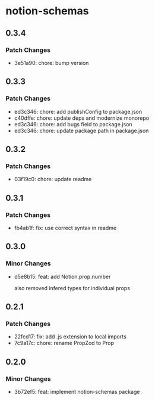 # notion-schemas

## 0.3.4

### Patch Changes

- 3e51a90: chore: bump version

## 0.3.3

### Patch Changes

- ed3c346: chore: add publishConfig to package.json
- c40dffe: chore: update deps and modernize monorepo
- ed3c346: chore: add bugs field to package.json
- ed3c346: chore: update package path in package.json

## 0.3.2

### Patch Changes

- 03f19c0: chore: update readme

## 0.3.1

### Patch Changes

- fb4ab1f: fix: use correct syntax in readme

## 0.3.0

### Minor Changes

- d5e8b15: feat: add Notion.prop.number

  also removed infered types for individual props

## 0.2.1

### Patch Changes

- 22fcd17: fix: add .js extension to local imports
- 7c9a17c: chore: rename PropZod to Prop

## 0.2.0

### Minor Changes

- 3b72ef5: feat: implement notion-schemas package
